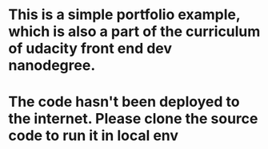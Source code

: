 # This is a simple portfolio example, which is also a part of the curriculum of udacity front end dev nanodegree.
# The code hasn't been deployed to the internet. Please clone the source code to run it in local env
